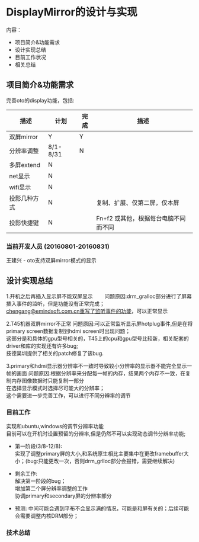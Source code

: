 # DisplayMirror的设计与实现
内容：

- 项目简介&功能需求
- 设计实现总结
- 目前工作状况
- 相关总结

## 项目简介&功能需求
完善oto的display功能，包括:  

|描述|计划|完成|描述
|---|---|---|---|
|双屏mirror|Y|Y|
|分辨率调整|8/1-8/31|N|
|多屏extend|N||
|net显示|N||
|wifi显示|N||
|投影几种方式|N||复制、扩展、仅第二屏，仅本屏
|投影快捷键|N||Fn+f2 或其他，根据每台电脑不同而不同

### 当前开发人员 (20160801-20160831)
王建兴 - oto支持双屏mirror模式的显示

## 设计实现总结　　

1.开机之后再插入显示屏不能双屏显示　　
问题原因:drm_gralloc部分进行了屏幕插入事件的监听，但是功能没有正常完成；  
chengang@emindsoft.com.cn重写了监听事件的功能，可以正常显示  

2.T45机器双屏mirror不正常
问题原因:可以正常监听显示屏hotplug事件,但是在将primary screen数据复制到hdmi screen时出现问题；  
这部分是和具体的gpu型号相关的，T45上的cpu和gpu型号比较新，相关配套的driver和库的实现还有许多bug;  
技德吴圳提供了相关的patch修复了该bug.  

3.primary和hdmi显示器分辨率不一致时导致较小分辨率的显示器不能完全显示一帧的画面
问题原因:根据分辨率来分配每一帧的内存，结果两个内存不一致，在复制内存图像数据时只能复制一部分  
在选择显示模式时选择尽可能大的分辨率；  
这个需要进一步完善工作，可以进行不同分辨率的调节  

### 目前工作
实现和ubuntu,windows的调节分辨率功能  
目前可以在开机时设置预留的分辨率,但是仍然不可以实现动态调节分辨率功能;

- 第一阶段(3/8-12/8):  
实现了调整primary屏的大小,和系统原生相比主要集中在更改framebuffer大小；(bug:只能更改一次，否则drm_grlloc部分会报错，需要继续解决)

- 剩余工作:  
解决第一阶段的bug；  
增加第二个屏分辨率调整的工作  
协调primary和secondary屏的分辨率部分  

- 预测:
中间可能会遇到平布不会显示满的情况，可能是和屏有关的；后续可能会需要调整内核DRM部分；

### 技术总结
